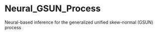 # Neural_GSUN_Process
Neural-based inference for the generalized unified skew-normal (GSUN) process
